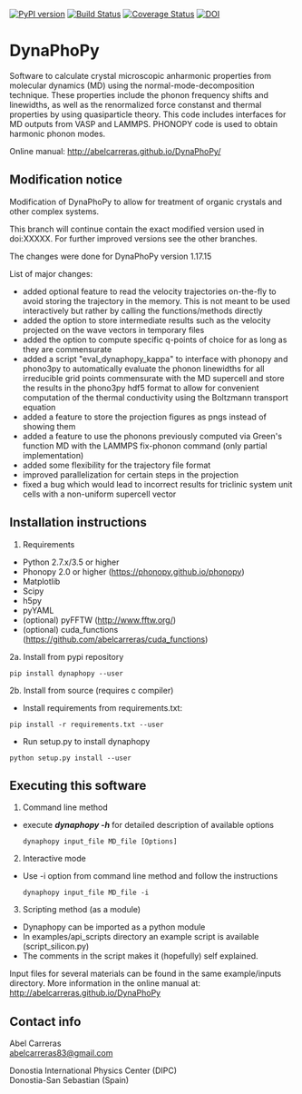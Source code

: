 [![PyPI version](https://badge.fury.io/py/dynaphopy.svg)](https://pypi.python.org/pypi/dynaphopy)
[![Build Status](https://app.travis-ci.com/abelcarreras/DynaPhoPy.svg)](https://app.travis-ci.com/github/abelcarreras/DynaPhoPy)
[![Coverage Status](https://coveralls.io/repos/github/abelcarreras/DynaPhoPy/badge.svg)](https://coveralls.io/github/abelcarreras/DynaPhoPy)
[![DOI](https://img.shields.io/badge/DOI-10.1016%2Fj.cpc.2017.08.017-blue)](https://doi.org/10.1016/j.cpc.2017.08.017)

DynaPhoPy
=========
Software to calculate crystal microscopic anharmonic properties
from molecular dynamics (MD) using the normal-mode-decomposition technique.
These properties include the phonon frequency shifts and linewidths,
as well as the renormalized force constanst and thermal properties
by using quasiparticle theory. This code includes interfaces for MD
outputs from VASP and LAMMPS. PHONOPY code is used to obtain harmonic
phonon modes.

Online manual: http://abelcarreras.github.io/DynaPhoPy/



Modification notice
---------------------------------------------------------
Modification of DynaPhoPy to allow for treatment of organic
crystals and other complex systems.

This branch will continue contain the exact modified version used in 
doi:XXXXX. For further improved versions see the other branches.

The changes were done for DynaPhoPy version 1.17.15

List of major changes:
  - added optional feature to read the velocity trajectories on-the-fly to
    avoid storing the trajectory in the memory. This is not meant to be 
    used interactively but rather by calling the functions/methods 
    directly
  - added the option to store intermediate results such as the velocity 
    projected on the wave vectors in temporary files
  - added the option to compute specific q-points of choice for as long as
    they are commensurate
  - added a script "eval_dynaphopy_kappa" to interface with phonopy and
    phono3py to automatically evaluate the phonon linewidths for all 
    irreducible grid points commensurate with the MD supercell and store 
    the results in the phono3py hdf5 format to allow for convenient 
    computation of the thermal conductivity using the Boltzmann transport
    equation
  - added a feature to store the projection figures as pngs instead of 
    showing them
  - added a feature to use the phonons previously computed via Green's 
    function MD with the LAMMPS fix-phonon command (only partial 
    implementation)
  - added some flexibility for the trajectory file format
  - improved parallelization for certain steps in the projection
  - fixed a bug which would lead to incorrect results for triclinic system 
    unit cells with a non-uniform supercell vector

Installation instructions
---------------------------------------------------------

1. Requirements
  - Python 2.7.x/3.5 or higher
  - Phonopy 2.0 or higher (https://phonopy.github.io/phonopy)
  - Matplotlib
  - Scipy
  - h5py
  - pyYAML
  - (optional) pyFFTW (http://www.fftw.org/)
  - (optional) cuda_functions (https://github.com/abelcarreras/cuda_functions)

2a. Install from pypi repository
   ```
   pip install dynaphopy --user
   ```

2b. Install from source (requires c compiler)
   - Install requirements from requirements.txt:
   ```
   pip install -r requirements.txt --user
   ```
   - Run setup.py to install dynaphopy
   ```
   python setup.py install --user
   ```

Executing this software
---------------------------------------------------------

1. Command line method
  - execute ***dynaphopy -h*** for detailed description of available options
    ```
    dynaphopy input_file MD_file [Options]
    ```

2. Interactive mode
  - Use -i option from command line method and follow the instructions
    ```
    dynaphopy input_file MD_file -i
    ```
3. Scripting method (as a module)
  - Dynaphopy can be imported as a python module
  - In examples/api_scripts directory an example script is available (script_silicon.py)
  - The comments in the script makes it (hopefully) self explained.

Input files for several materials can be found in the same example/inputs directory.
More information in the online manual at: http://abelcarreras.github.io/DynaPhoPy


Contact info
---------------------------------------------------------
Abel Carreras  
abelcarreras83@gmail.com

Donostia International Physics Center (DIPC)  
Donostia-San Sebastian (Spain)